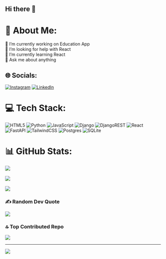 ## Hi there 👋
# 💫 About Me:
🔭 I’m currently working on Education App<br>🤝 I’m looking for help with React<br>🌱 I’m currently learning React<br>💬 Ask me about anything


## 🌐 Socials:
[![Instagram](https://img.shields.io/badge/Instagram-%23E4405F.svg?logo=Instagram&logoColor=white)](https://instagram.com/abdulbosit.go) [![LinkedIn](https://img.shields.io/badge/LinkedIn-%230077B5.svg?logo=linkedin&logoColor=white)](https://linkedin.com/in/abdulbosit-gofforaliyev) 

# 💻 Tech Stack:
![HTML5](https://img.shields.io/badge/html5-%23E34F26.svg?style=for-the-badge&logo=html5&logoColor=white) ![Python](https://img.shields.io/badge/python-3670A0?style=for-the-badge&logo=python&logoColor=ffdd54) ![JavaScript](https://img.shields.io/badge/javascript-%23323330.svg?style=for-the-badge&logo=javascript&logoColor=%23F7DF1E) ![Django](https://img.shields.io/badge/django-%23092E20.svg?style=for-the-badge&logo=django&logoColor=white) ![DjangoREST](https://img.shields.io/badge/DJANGO-REST-ff1709?style=for-the-badge&logo=django&logoColor=white&color=ff1709&labelColor=gray) ![React](https://img.shields.io/badge/react-%2320232a.svg?style=for-the-badge&logo=react&logoColor=%2361DAFB) ![FastAPI](https://img.shields.io/badge/FastAPI-005571?style=for-the-badge&logo=fastapi) ![TailwindCSS](https://img.shields.io/badge/tailwindcss-%2338B2AC.svg?style=for-the-badge&logo=tailwind-css&logoColor=white) ![Postgres](https://img.shields.io/badge/postgres-%23316192.svg?style=for-the-badge&logo=postgresql&logoColor=white) ![SQLite](https://img.shields.io/badge/sqlite-%2307405e.svg?style=for-the-badge&logo=sqlite&logoColor=white)
# 📊 GitHub Stats:
![](https://github-readme-stats.vercel.app/api?username=abdulbositgo&theme=radical&hide_border=false&include_all_commits=false&count_private=true)<br/><br/>
![](https://github-readme-streak-stats.herokuapp.com/?user=abdulbositgo&theme=radical&hide_border=false)<br/><br/>
![](https://github-readme-stats.vercel.app/api/top-langs/?username=abdulbositgo&theme=radical&hide_border=false&include_all_commits=false&count_private=true&layout=compact)<br/>

### ✍️ Random Dev Quote
![](https://quotes-github-readme.vercel.app/api?type=horizontal&theme=radical)

### 🔝 Top Contributed Repo
![](https://github-contributor-stats.vercel.app/api?username=abdulbositgo&limit=5&theme=dark&combine_all_yearly_contributions=true)

---
[![](https://visitcount.itsvg.in/api?id=abdulbositgo&icon=0&color=0)](https://visitcount.itsvg.in)
